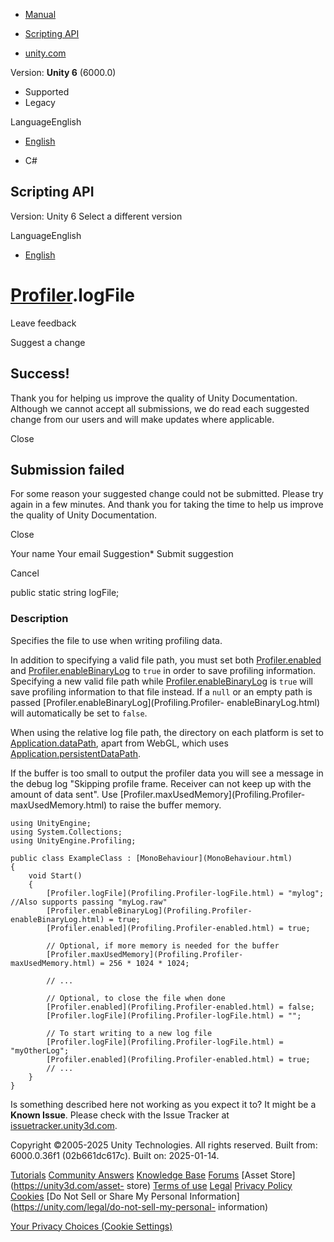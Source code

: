 [ ]()

  * [Manual](../Manual/index.html)
  * [Scripting API](../ScriptReference/index.html)

  * [unity.com](https://unity.com/)

Version: **Unity 6** (6000.0)

  * Supported
  * Legacy

LanguageEnglish

  * [English]()

  * C#

[ ](https://docs.unity3d.com)

## Scripting API

Version: Unity 6 Select a different version

LanguageEnglish

  * [English]()

#  [Profiler](Profiling.Profiler.html).logFile

Leave feedback

Suggest a change

## Success!

Thank you for helping us improve the quality of Unity Documentation. Although
we cannot accept all submissions, we do read each suggested change from our
users and will make updates where applicable.

Close

## Submission failed

For some reason your suggested change could not be submitted. Please <a>try
again</a> in a few minutes. And thank you for taking the time to help us
improve the quality of Unity Documentation.

Close

Your name Your email Suggestion* Submit suggestion

Cancel

[ ]()

public static string logFile;

### Description

Specifies the file to use when writing profiling data.

In addition to specifying a valid file path, you must set both
[Profiler.enabled](Profiling.Profiler-enabled.html) and
[Profiler.enableBinaryLog](Profiling.Profiler-enableBinaryLog.html) to `true`
in order to save profiling information. Specifying a new valid file path while
[Profiler.enableBinaryLog](Profiling.Profiler-enableBinaryLog.html) is `true`
will save profiling information to that file instead. If a `null` or an empty
path is passed [Profiler.enableBinaryLog](Profiling.Profiler-
enableBinaryLog.html) will automatically be set to `false`.  
  
When using the relative log file path, the directory on each platform is set
to [Application.dataPath](Application-dataPath.html), apart from WebGL, which
uses [Application.persistentDataPath](Application-persistentDataPath.html).  
  
If the buffer is too small to output the profiler data you will see a message
in the debug log "Skipping profile frame. Receiver can not keep up with the
amount of data sent". Use [Profiler.maxUsedMemory](Profiling.Profiler-
maxUsedMemory.html) to raise the buffer memory.

    
    
    using UnityEngine;
    using System.Collections;
    using UnityEngine.Profiling;  
      
    public class ExampleClass : [MonoBehaviour](MonoBehaviour.html)
    {
        void Start()
        {
            [Profiler.logFile](Profiling.Profiler-logFile.html) = "mylog"; //Also supports passing "myLog.raw"
            [Profiler.enableBinaryLog](Profiling.Profiler-enableBinaryLog.html) = true;
            [Profiler.enabled](Profiling.Profiler-enabled.html) = true;  
      
            // Optional, if more memory is needed for the buffer
            [Profiler.maxUsedMemory](Profiling.Profiler-maxUsedMemory.html) = 256 * 1024 * 1024;  
      
            // ...  
      
            // Optional, to close the file when done
            [Profiler.enabled](Profiling.Profiler-enabled.html) = false;
            [Profiler.logFile](Profiling.Profiler-logFile.html) = "";  
      
            // To start writing to a new log file
            [Profiler.logFile](Profiling.Profiler-logFile.html) = "myOtherLog";
            [Profiler.enabled](Profiling.Profiler-enabled.html) = true;
            // ...
        }
    }
    

Is something described here not working as you expect it to? It might be a
**Known Issue**. Please check with the Issue Tracker at
[issuetracker.unity3d.com](https://issuetracker.unity3d.com).

Copyright ©2005-2025 Unity Technologies. All rights reserved. Built from:
6000.0.36f1 (02b661dc617c). Built on: 2025-01-14.

[Tutorials](https://unity3d.com/learn) [Community
Answers](https://answers.unity3d.com) [Knowledge
Base](https://support.unity3d.com/hc/en-us)
[Forums](https://forum.unity3d.com) [Asset Store](https://unity3d.com/asset-
store) [Terms of use](https://docs.unity3d.com/Manual/TermsOfUse.html)
[Legal](https://unity.com/legal) [Privacy
Policy](https://unity.com/legal/privacy-policy)
[Cookies](https://unity.com/legal/cookie-policy) [Do Not Sell or Share My
Personal Information](https://unity.com/legal/do-not-sell-my-personal-
information)

[Your Privacy Choices (Cookie Settings)](javascript:void\(0\);)

